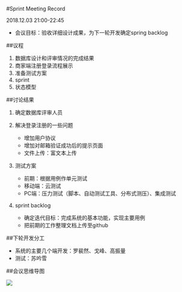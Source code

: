#Sprint Meeting Record

2018.12.03 21:00-22:45

- 会议目标：验收详细设计成果，为下一轮开发确定spring backlog

##议程
1. 数据库设计和评审情况的完成结果
2. 商家端注册登录流程展示
3. 准备测试方案
4. sprint
5. 状态模型

##讨论结果
1. 确定数据库评审人员
2. 解决登录注册的一些问题

	- 增加用户协议
	- 增加对邮箱验证成功后的提示页面
	- 文件上传：富文本上传
3. 测试方案
	- 前期：根据用例作单元测试
	- 移动端：云测试
	- PC端：压力测试（脚本、自动测试工具、分布式测压）、集成测试
4. sprint backlog
	- 确定迭代目标：完成系统的基本功能，实现主要用例
	- 把前期的工作整理文档上传至github

##下轮开发分工
- 系统的主要几个端开发：罗裴然、戈峰、高振量
- 测试：苏吟雪

##会议思维导图


![][1]

[1]:https://raw.githubusercontent.com/PeakGe/Mind-Map/master/sprint%20meeting%20record.png